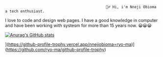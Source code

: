                                                   🙋‍♂️ Hi, i'm Nneji Obioma a tech enthusiast. 
I love to code and design web pages. I have a good knowledge in computer and have been working with systesm for more than 15 years now. 😀😀😀

[![Anurag's GitHub stats](https://github-readme-stats.vercel.app/api?username=anuraghazra)](https://github.com/anuraghazra/github-readme-stats)

](https://github-profile-trophy.vercel.app/nnejiobioma=ryo-ma)](https://github.com/ryo-ma/github-profile-trophy)
